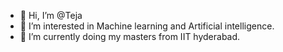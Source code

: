 - 👋 Hi, I’m @Teja
- 👀 I’m interested in Machine learning and Artificial intelligence.
- 🌱 I’m currently doing my masters from IIT hyderabad.
<!---
Teja2125/Teja2125 is a ✨ special ✨ repository because its `README.md` (this file) appears on your GitHub profile.
You can click the Preview link to take a look at your changes.
--->
